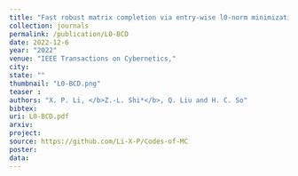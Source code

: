 ```yaml
---
title: "Fast robust matrix completion via entry-wise l0-norm minimization"
collection: journals
permalink: /publication/L0-BCD
date: 2022-12-6
year: "2022"
venue: "IEEE Transactions on Cybernetics,"
city: 
state: ""
thumbnail: "L0-BCD.png"
teaser : 
authors: "X. P. Li, </b>Z.-L. Shi*</b>, Q. Liu and H. C. So"
bibtex: 
uri: L0-BCD.pdf
arxiv: 
project: 
source: https://github.com/Li-X-P/Codes-of-MC
poster: 
data:
---
```

